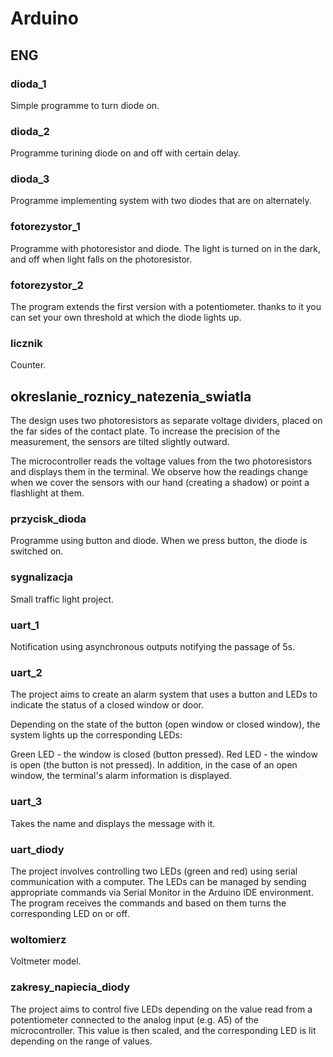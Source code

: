 # Arduino

## ENG

### dioda_1

Simple programme to turn diode on.

### dioda_2

Programme turining diode on and off with certain delay.

### dioda_3

Programme implementing system with two diodes that are on alternately.

### fotorezystor_1

Programme with photoresistor and diode. The light is turned on in the dark, and off when light falls on the photoresistor.

### fotorezystor_2

The program extends the first version with a potentiometer. thanks to it you can set your own threshold at which the diode lights up.

### licznik

Counter.

## okreslanie_roznicy_natezenia_swiatla

The design uses two photoresistors as separate voltage dividers, placed on the far sides of the contact plate. To increase the precision of the measurement, the sensors are tilted slightly outward.

The microcontroller reads the voltage values from the two photoresistors and displays them in the terminal. We observe how the readings change when we cover the sensors with our hand (creating a shadow) or point a flashlight at them.

### przycisk_dioda

Programme using button and diode. When we press button, the diode is switched on.

### sygnalizacja

Small traffic light project.

### uart_1

Notification using asynchronous outputs notifying the passage of 5s.

### uart_2

The project aims to create an alarm system that uses a button and LEDs to indicate the status of a closed window or door.

Depending on the state of the button (open window or closed window), the system lights up the corresponding LEDs:

Green LED - the window is closed (button pressed).
Red LED - the window is open (the button is not pressed). In addition, in the case of an open window, the terminal's alarm information is displayed.

### uart_3

Takes the name and displays the message with it.

### uart_diody

The project involves controlling two LEDs (green and red) using serial communication with a computer. The LEDs can be managed by sending appropriate commands via Serial Monitor in the Arduino IDE environment. The program receives the commands and based on them turns the corresponding LED on or off.

### woltomierz

Voltmeter model.

### zakresy_napiecia_diody

The project aims to control five LEDs depending on the value read from a potentiometer connected to the analog input (e.g. A5) of the microcontroller. This value is then scaled, and the corresponding LED is lit depending on the range of values.
